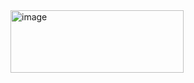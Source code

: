 
<img width="277" height="100" alt="image" src="https://github.com/ZBegzod/User-Form/assets/107759651/371fd378-8408-4cf9-b463-73d0daa3adc5">
